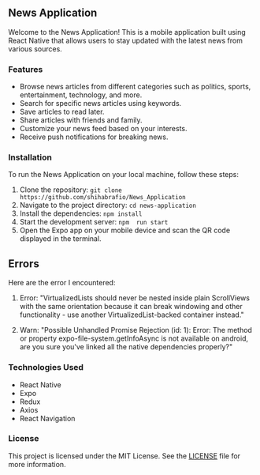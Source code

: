 ## News Application

Welcome to the News Application! This is a mobile application built using React Native that allows users to stay updated with the latest news from various sources.





### Features

- Browse news articles from different categories such as politics, sports, entertainment, technology, and more.
- Search for specific news articles using keywords.
- Save articles to read later.
- Share articles with friends and family.
- Customize your news feed based on your interests.
- Receive push notifications for breaking news.

### Installation

To run the News Application on your local machine, follow these steps:

1. Clone the repository: `git clone https://github.com/shihabrafio/News_Application`
2. Navigate to the project directory: `cd news-application`
3. Install the dependencies: `npm install`
4. Start the development server: `npm  run start`
5. Open the Expo app on your mobile device and scan the QR code displayed in the terminal.

## Errors

Here are the error I encountered:

1. Error: "VirtualizedLists should never be nested inside plain ScrollViews with the same orientation because it can break windowing and other functionality - use another VirtualizedList-backed container instead."

2. Warn: "Possible Unhandled Promise Rejection (id: 1):
Error: The method or property expo-file-system.getInfoAsync is not available on android, are you sure you've linked all the native dependencies properly?"

### Technologies Used

- React Native
- Expo
- Redux
- Axios
- React Navigation

### License

This project is licensed under the MIT License. See the [LICENSE](LICENSE) file for more information.
